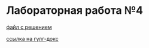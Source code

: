 # Лабораторная работа №4


[файл с решением](https://github.com/Stepanova-Anna/based/blob/main/LR3/Степанова%20АА%201%20гр%202%20п%20гр%20ЛР3.pdf)


[ссылка на гулг-докс](https://docs.google.com/document/d/13oyLmaNpO3SYG9QJ_l1oOLd_uKH-EKTo/edit?usp=sharing&ouid=109856855558238134328&rtpof=true&sd=true)

